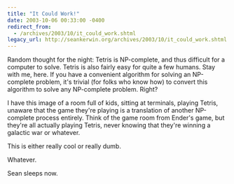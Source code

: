 ```yaml
---
title: "It Could Work!"
date: 2003-10-06 00:33:00 -0400
redirect_from:
  - /archives/2003/10/it_could_work.shtml
legacy_url: http://seankerwin.org/archives/2003/10/it_could_work.shtml
---
```

<p>Random thought for the night:  Tetris is NP-complete, and thus difficult for a computer to solve.  Tetris is also fairly easy for quite a few humans.  Stay with me, here.  If you have a convenient algorithm for solving an NP-complete problem, it's trivial (for folks who know how) to convert this algorithm to solve any NP-complete problem.  Right?</p>

<p>I have this image of a room full of kids, sitting at terminals, playing Tetris, unaware that the game they're playing is a translation of another NP-complete process entirely.  Think of the game room from Ender's game, but they're all actually playing Tetris, never knowing that they're winning a galactic war or whatever.</p>

<p>This is either really cool or really dumb.</p>

<p>Whatever.</p>

<p>Sean sleeps now.</p>
